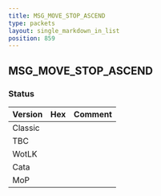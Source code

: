```yaml
---
title: MSG_MOVE_STOP_ASCEND
type: packets
layout: single_markdown_in_list
position: 859
---
```


## MSG_MOVE_STOP_ASCEND

### Status

Version    | Hex        | Comment
---------- | ---------- | ---------- 
Classic    |            |
TBC        |            |
WotLK      |            |
Cata       |            |
MoP        |            |